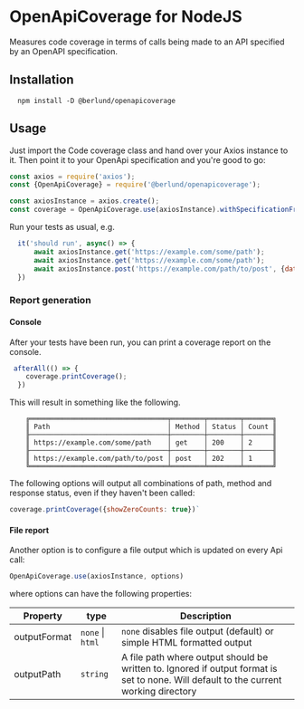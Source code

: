 # OpenApiCoverage for NodeJS

Measures code coverage in terms of calls being made to an API specified by an OpenAPI specification.

## Installation

```
  npm install -D @berlund/openapicoverage
```

## Usage

Just import the Code coverage class and hand over your Axios instance to it. Then point it to your OpenApi specification and you're good to go:

```js
const axios = require('axios');
const {OpenApiCoverage} = require('@berlund/openapicoverage');

const axiosInstance = axios.create();
const coverage = OpenApiCoverage.use(axiosInstance).withSpecificationFromFile('./openapi.yaml');
```

Run your tests as usual, e.g.

```js
  it('should run', async() => {
      await axiosInstance.get('https://example.com/some/path');
      await axiosInstance.get('https://example.com/some/path');
      await axiosInstance.post('https://example.com/path/to/post', {data: 'foo'});
  })
```

### Report generation

#### Console
After your tests have been run, you can print a coverage report on the console. 

```js
 afterAll(() => {
    coverage.printCoverage();
  })
```
This will result in something like the following. 

```
    ╔══════════════════════════════════╤════════╤════════╤═══════╗
    ║ Path                             │ Method │ Status │ Count ║
    ╟──────────────────────────────────┼────────┼────────┼───────╢
    ║ https://example.com/some/path    │ get    │ 200    │ 2     ║
    ╟──────────────────────────────────┼────────┼────────┼───────╢
    ║ https://example.com/path/to/post │ post   │ 202    │ 1     ║
    ╚══════════════════════════════════╧════════╧════════╧═══════╝

```

The following options will output all combinations of path, method and response status, even if they haven't been called:

```js
coverage.printCoverage({showZeroCounts: true})`
```

#### File report
Another option is to configure a file output which is updated on every Api call:

```js
OpenApiCoverage.use(axiosInstance, options)
```

where options can have the following properties:

| Property| type| Description |
|------------|-------|-------------------------|
| outputFormat | `none` \| `html` | `none` disables file output (default) or simple HTML formatted output |
| outputPath | `string` | A file path where output should be written to. Ignored if output format is set to none. Will default to the current working directory

